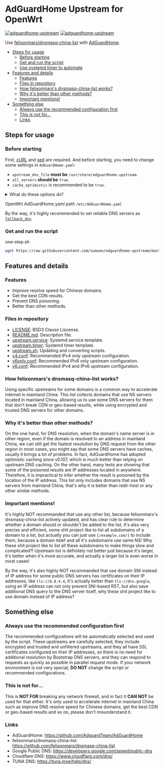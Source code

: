 # AdGuardHome Upstream for OpenWrt

[![adguardhome-upstream](https://img.shields.io/badge/GitHub-AdGuardHome%20Upstream-blueviolet?style=flat-square&logo=github)](https://github.com/fernvenue/adguardhome-upstream)
[![adguardhome-upstream](https://img.shields.io/badge/GitLab-AdGuardHome%20Upstream-orange?style=flat-square&logo=gitlab)](https://gitlab.com/fernvenue/adguardhome-upstream)

Use [felixonmars/dnsmasq-china-list](https://github.com/felixonmars/dnsmasq-china-list) with [AdGuardHome](https://github.com/AdGuardTeam/AdGuardHome).

* [Steps for usage](#steps-for-usage)
  * [Before starting](#before-starting)
  * [Get and run the script](#get-and-run-the-script)
  * [Use systemd timer to automate](#use-systemd-timer-to-automate)
* [Features and details](#features-and-details)
  * [Features](#features)
  * [Files in repository](#files-in-repository)
  * [How felixonmars's dnsmasq-china-list works?](#how-felixonmarss-dnsmasq-china-list-works)
  * [Why it's better than other methods?](#why-its-better-than-other-methods)
  * [Important mentions!](#important-mentions)
* [Something else](#something-else)
  * [Always use the recommended configuration first](#always-use-the-recommended-configuration-first)
  * [This is not for...](#this-is-not-for)
  * [Links](#links)

## Steps for usage

### Before starting

First, [cURL](https://curl.se/) and [sed](https://www.gnu.org/software/sed/) are required. And before starting, you need to change some settings in `AdGuardHome.yaml`:

- `upstream_dns_file` **must be** `/usr/share/adguardhome.upstream`.
- `all_servers` **should be** `true`.
- `cache_optimistic` is recommended to be `true`.

<details><summary>What do these options do?</summary>


The option `upstream_dns_file` allows you to loading upstreams from a file, `all_servers` enables parallel queries to all configured upstream servers to speed up resolving, and `cache_optimistic` makes AdGuardHome respond to client from cache first and send new request at the same time to the upstream and update the cache. For more information please read the [AdGuardHome Wiki](https://github.com/AdguardTeam/AdGuardHome/wiki/Configuration).

</details>

OpenWrt  AdGuardHome.yaml path `/etc/AdGuardHome.yaml`

By the way, it's highly recommended to set reliable DNS servers as [`fallback_dns`](https://github.com/AdguardTeam/AdGuardHome/wiki/Configuration#configuration-file).

### Get and run the script

one-step.sh

```bash
wget https://raw.githubusercontent.com/sumuen/adguardhome-upstream/master/one_step.sh --no-check-certificate && chmod +x ./one_step.sh  && ./one_step.sh 
```

</details>

## Features and details

### Features

- Improve resolve speed for Chinese domains.
- Get the best CDN results.
- Prevent DNS poisoning.
- Better than other methods.

### Files in repository

- [LICENSE](./LICENSE): BSD3 Clause Liscense.
- [README.md](./README.md): Description file.
- [upstream.service](./upstream.service): Systemd service template.
- [upstream.timer](./upstream.timer): Systemd timer template.
- [upstream.sh](./upstream.sh): Updating and converting scripts.
- [v4.conf](./v4.conf): Recommended IPv4 only upstream configuration.
- [v6only.conf](./v6only.conf): Recommended IPv6 only upstream configuration.
- [v6.conf](./v6.conf): Recommended IPv4 and IPv6 upstream configuration.

### How felixonmars's dnsmasq-china-list works?

Using specific upstreams for some domains is a common way to accelerate internet in mainland China. This list collects domains that use NS servers located in mainland China, allowing us to use some DNS servers for them that don't break CDN or geo-based results, while using encrypted and trusted DNS servers for other domains.

### Why it's better than other methods?

On the one hand, for DNS resolution, when the domain's name server is in other region, even if the domain is resolved to an address in mainland China, we can still get the fastest resolution by DNS request from the other region in most cases, you might say that some DNS servers have caches, usually it brings a lot of problems. In fact, AdGuardHome has adopted optimistic caching since v0.107, which is much better than relying on upstream DNS caching. On the other hand, many tests are showing that some of the poisoned results are IP addresses located in anywhere. Therefore, it is impractical to infer whether the result is poisoned by the location of the IP address. This list only includes domains that use NS servers from mainland China, that's why it is better than redir-host or any other similar methods. 

### Important mentions!

It's highly NOT recommanded that use any other list, because felixonmars's dnsmasq-china-list actively updated, and has clear rule to determine whether a domain should or shouldn't be added to the list, it's also very precise and efficient, some shit project like to list all subdomains of a domain to a list, but actually you can just use `[/example.com/]` to include them, because a domain itslef and all it's subdomains use same NS! Why these shit project like to list all these subdomains to make things slow and complicated?! Upstream list is definitely not better just because it's larger, it's better when it's more accurate, and actually a larger list is even worse in most cases!

By the way, it's also highly NOT recommanded that use domain SNI instead of IP address for some public DNS servers has certificates on their IP addresses, like `tls://8.8.4.4`, it's actually better than `tls://dns.google`, using an IP address can not only prevent SNI-based RST, but also save additional DNS query to the DNS server itself, why these shit project like to use domain instead of IP address?

## Something else

### Always use the recommended configuration first

The recommended configurations will be automatically selected and used by the script. These upstreams are carefully selected, they include encrypted and trusted and unfiltered upstreams, and they all have SSL certificates configured on their IP addresses, so there is no need for additional resolution by Bootstrap DNS servers, and they can respond to requests as quickly as possible in parallel request mode. If your network environment is not very special, **DO NOT** change the script or recommended configurations.

### This is not for...

This is **NOT FOR** breaking any network firewall, and in fact it **CAN NOT** be used for that either. It's only used to accelerate internet in mainland China such as improve DNS resolve speed for Chinese domains, get the best CDN or geo-based results and so on, please don't misunderstand it.

### Links

- AdGuardHome: https://github.com/AdguardTeam/AdGuardHome
- felixonmars/dnsmasq-china-list: https://github.com/felixonmars/dnsmasq-china-list
- Google Public DNS: https://developers.google.com/speed/public-dns
- Cloudflare DNS: https://www.cloudflare.com/dns/
- TUNA DNS: https://tuna.moe/help/dns/